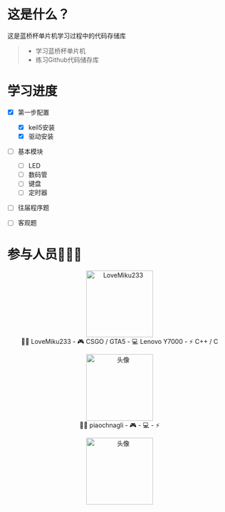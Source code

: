 # 这是什么？
这是蓝桥杯单片机学习过程中的代码存储库

> * 学习蓝桥杯单片机
> * 练习Github代码储存库

# 学习进度
- [x] 第一步配置
    - [x] keil5安装
    - [x] 驱动安装
- [ ] 基本模块
    - [ ] LED
    - [ ] 数码管
    - [ ] 键盘
    - [ ] 定时器
- [ ] 往届程序题
- [ ] 客观题


# 参与人员👨‍👦‍👦
<p align="center">
<img alt="LoveMiku233" width="150" height="150" src="严/tx.png" /><br/>
 👨‍💻 LoveMiku233 
- 🎮 CSGO / GTA5 
- 💻 Lenovo Y7000 
- ⚡ C++ / C  
</p>

<p align="center">
<img  src="薛/tx.png" width="150" height="150" alt="头像" /><br/>
 👨‍💻 piaochnagli 
- 🎮 
- 💻 
- ⚡  
</p>

<p align="center">
<img src="马/tx.png" width="150" height="150" alt="头像" /><br/>
</p>
